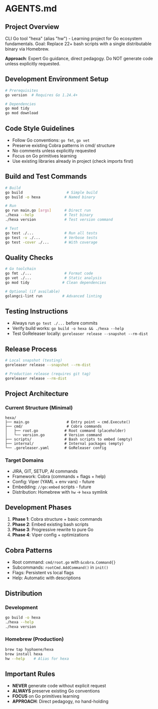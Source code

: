 # AGENTS.md

## Project Overview

CLI Go tool "hexa" (alias "hw") - Learning project for Go ecosystem fundamentals.
Goal: Replace 22+ bash scripts with a single distributable binary via Homebrew.

**Approach**: Expert Go guidance, direct pedagogy. Do NOT generate code unless explicitly requested.

## Development Environment Setup

```bash
# Prerequisites
go version  # Requires Go 1.24.4+

# Dependencies
go mod tidy
go mod download
```

## Code Style Guidelines

- Follow Go conventions: `go fmt`, `go vet`
- Preserve existing Cobra patterns in cmd/ structure
- No comments unless explicitly requested
- Focus on Go primitives learning
- Use existing libraries already in project (check imports first)

## Build and Test Commands

```bash
# Build
go build                    # Simple build
go build -o hexa           # Named binary

# Run
go run main.go [args]      # Direct run
./hexa --help              # Test binary
./hexa version             # Test version command

# Test
go test ./...              # Run all tests
go test -v ./...           # Verbose tests
go test -cover ./...       # With coverage
```

## Quality Checks

```bash
# Go toolchain
go fmt ./...               # Format code
go vet ./...               # Static analysis
go mod tidy               # Clean dependencies

# Optional (if available)
golangci-lint run         # Advanced linting
```

## Testing Instructions

- Always run `go test ./...` before commits
- Verify build works: `go build -o hexa && ./hexa --help`
- Test GoReleaser locally: `goreleaser release --snapshot --rm-dist`

## Release Process

```bash
# Local snapshot (testing)
goreleaser release --snapshot --rm-dist

# Production release (requires git tag)
goreleaser release --rm-dist
```

## Project Architecture

### Current Structure (Minimal)
```
hexa/
├── main.go                 # Entry point → cmd.Execute()
├── cmd/                    # Cobra commands
│   ├── root.go            # Root command (placeholder)
│   └── version.go         # Version command
├── scripts/               # Bash scripts to embed (empty)
├── internal/              # Internal packages (empty)
└── .goreleaser.yaml       # GoReleaser config
```

### Target Domains
- JIRA, GIT, SETUP, AI commands
- Framework: Cobra (commands + flags + help)
- Config: Viper (YAML + env vars) - future
- Embedding: `//go:embed` scripts - future
- Distribution: Homebrew with `hw` → `hexa` symlink

## Development Phases

1. **Phase 1**: Cobra structure + basic commands
2. **Phase 2**: Embed existing bash scripts
3. **Phase 3**: Progressive rewrite to pure Go
4. **Phase 4**: Viper config + optimizations

## Cobra Patterns

- Root command: `cmd/root.go` with `&cobra.Command{}`
- Subcommands: `rootCmd.AddCommand()` in `init()`
- Flags: Persistent vs local flags
- Help: Automatic with descriptions

## Distribution

### Development
```bash
go build -o hexa
./hexa --help
./hexa version
```

### Homebrew (Production)
```bash
brew tap hyphaene/hexa
brew install hexa
hw --help    # Alias for hexa
```

## Important Rules

- **NEVER** generate code without explicit request
- **ALWAYS** preserve existing Go conventions
- **FOCUS** on Go primitives learning
- **APPROACH**: Direct pedagogy, no hand-holding